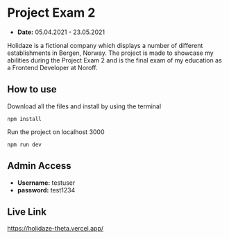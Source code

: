 # Project Exam 2
- **Date:** 05.04.2021 - 23.05.2021 <br />

Holidaze is a fictional company which displays a number of different establishments in Bergen, Norway. The project is made to showcase my abilities during the Project Exam 2 and is the final exam of my education as a Frontend Developer at Noroff.



## How to use
Download all the files and install by using the terminal
```node
npm install
``` 

Run the project on localhost 3000 
```node
npm run dev
```


## Admin Access
- **Username:** testuser
- **password:** test1234


## Live Link
https://holidaze-theta.vercel.app/